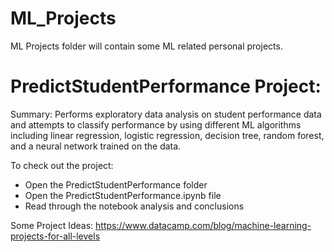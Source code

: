 # ML_Projects

ML Projects folder will contain some ML related personal projects.

# PredictStudentPerformance Project:
Summary: Performs exploratory data analysis on student performance data and attempts to classify performance by using different ML algorithms including linear regression, logistic regression, decision tree, random forest, and a neural network trained on the data.

To check out the project:
- Open the PredictStudentPerformance folder
- Open the PredictStudentPerformance.ipynb file
- Read through the notebook analysis and conclusions

Some Project Ideas: https://www.datacamp.com/blog/machine-learning-projects-for-all-levels
